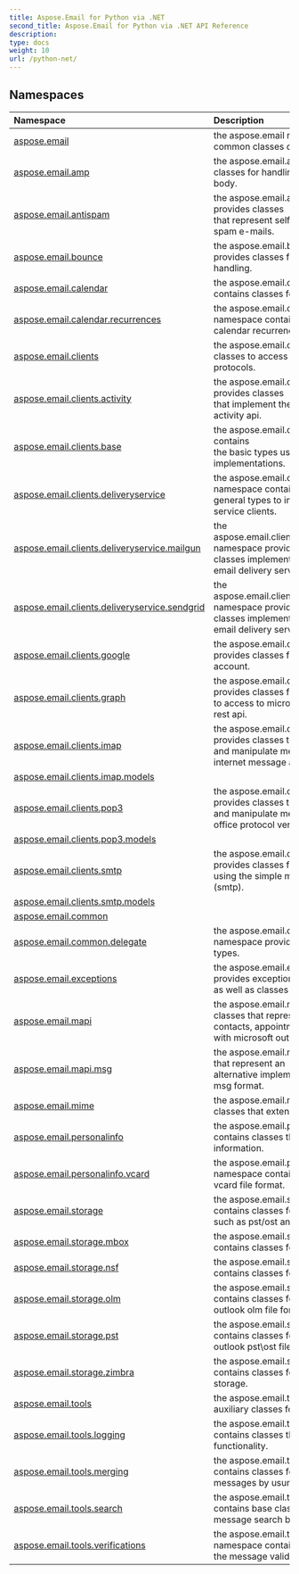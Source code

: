 ```yaml
---
title: Aspose.Email for Python via .NET
second_title: Aspose.Email for Python via .NET API Reference
description: 
type: docs
weight: 10
url: /python-net/
---
```


## Namespaces
| Namespace | Description |
| :- | :- |
|[aspose.email](/python-net/aspose.email/)|the aspose.email namespace contains common classes of aspose.email.|
|[aspose.email.amp](/python-net/aspose.email.amp/)|the aspose.email.amp namespace provides classes for handling messages with amp html body.|
|[aspose.email.antispam](/python-net/aspose.email.antispam/)|the aspose.email.antispam namespace provides classes <br/>            that represent self-learning filter to detect spam e-mails.|
|[aspose.email.bounce](/python-net/aspose.email.bounce/)|the aspose.email.bounce namespace provides classes for bounce messages handling.|
|[aspose.email.calendar](/python-net/aspose.email.calendar/)|the aspose.email.calendar namespace contains classes for work with calendar.|
|[aspose.email.calendar.recurrences](/python-net/aspose.email.calendar.recurrences/)|the aspose.email.calendar.recurrences namespace contains classes for work with calendar recurrence patterns.|
|[aspose.email.clients](/python-net/aspose.email.clients/)|the aspose.email.clients namespace provides classes to access messages by using mail protocols.|
|[aspose.email.clients.activity](/python-net/aspose.email.clients.activity/)|the aspose.email.clients.activity namespace provides classes<br/>            that implement the office 365 management activity api.|
|[aspose.email.clients.base](/python-net/aspose.email.clients.base/)|the aspose.email.clients.base namespace contains<br/>            the basic types used by email client implementations.|
|[aspose.email.clients.deliveryservice](/python-net/aspose.email.clients.deliveryservice/)|the aspose.email.clients.deliveryservice namespace contains<br/>            general types to implementing delivery service clients.|
|[aspose.email.clients.deliveryservice.mailgun](/python-net/aspose.email.clients.deliveryservice.mailgun/)|the aspose.email.clients.deliveryservice.mailgun namespace provides<br/>            classes implements the client for mailgun email delivery service.|
|[aspose.email.clients.deliveryservice.sendgrid](/python-net/aspose.email.clients.deliveryservice.sendgrid/)|the aspose.email.clients.deliveryservice.sendgrid namespace provides<br/>            classes implements the client for sendgrid email delivery service.|
|[aspose.email.clients.google](/python-net/aspose.email.clients.google/)|the aspose.email.clients.google namespace provides classes for access to google account.|
|[aspose.email.clients.graph](/python-net/aspose.email.clients.graph/)|the aspose.email.clients.graph namespace provides classes for access<br/>            to access to microsoft 365 services by using rest api.|
|[aspose.email.clients.imap](/python-net/aspose.email.clients.imap/)|the aspose.email.clients.imap namespace provides classes to access <br/>            and manipulate messages by using the internet message access protocol (imap).|
|[aspose.email.clients.imap.models](/python-net/aspose.email.clients.imap.models/)||
|[aspose.email.clients.pop3](/python-net/aspose.email.clients.pop3/)|the aspose.email.clients.pop3 namespace provides classes to access<br/>            and manipulate messages by using the post office protocol version 3 (pop3).|
|[aspose.email.clients.pop3.models](/python-net/aspose.email.clients.pop3.models/)||
|[aspose.email.clients.smtp](/python-net/aspose.email.clients.smtp/)|the aspose.email.clients.smtp namespace provides classes for sending messages by using the simple mail transfer protocol (smtp).|
|[aspose.email.clients.smtp.models](/python-net/aspose.email.clients.smtp.models/)||
|[aspose.email.common](/python-net/aspose.email.common/)||
|[aspose.email.common.delegate](/python-net/aspose.email.common.delegate/)|the aspose.email.common.delegate namespace provides common delegate types.|
|[aspose.email.exceptions](/python-net/aspose.email.exceptions/)|the aspose.email.exceptions namespace provides exception classes<br/>            as well as classes for exception handling.|
|[aspose.email.mapi](/python-net/aspose.email.mapi/)|the aspose.email.mapi namespace contains classes that represent outlook messages,<br/>            contacts, appointments and classes for work with microsoft outlook pst\ost file format.|
|[aspose.email.mapi.msg](/python-net/aspose.email.mapi.msg/)|the aspose.email.mapi.msg provides classes that represent an<br/>            alternative implementation of the outlook msg format.|
|[aspose.email.mime](/python-net/aspose.email.mime/)|the aspose.email.mime namespace provides classes that extend the format of email.|
|[aspose.email.personalinfo](/python-net/aspose.email.personalinfo/)|the aspose.email.personalinfo namespace contains classes that represents contact information.|
|[aspose.email.personalinfo.vcard](/python-net/aspose.email.personalinfo.vcard/)|the aspose.email.personalinfo.vcard namespace contains classes for work with vcard file format.|
|[aspose.email.storage](/python-net/aspose.email.storage/)|the aspose.email.storage namespace contains classes for work with mail storages, such as pst/ost and mbox.|
|[aspose.email.storage.mbox](/python-net/aspose.email.storage.mbox/)|the aspose.email.storage.mbox namespace contains classes for work with mbox format.|
|[aspose.email.storage.nsf](/python-net/aspose.email.storage.nsf/)|the aspose.email.storage.nsf namespace contains classes for work with nsf format.|
|[aspose.email.storage.olm](/python-net/aspose.email.storage.olm/)|the aspose.email.storage.olm namespace contains classes for work with microsoft outlook olm file format.|
|[aspose.email.storage.pst](/python-net/aspose.email.storage.pst/)|the aspose.email.storage.pst namespace contains classes for work with microsoft outlook pst\ost file format.|
|[aspose.email.storage.zimbra](/python-net/aspose.email.storage.zimbra/)|the aspose.email.storage.zimbra namespace contains classes for work with zimbra storage.|
|[aspose.email.tools](/python-net/aspose.email.tools/)|the aspose.email.tools namespace contains auxiliary classes for email message handling.|
|[aspose.email.tools.logging](/python-net/aspose.email.tools.logging/)|the aspose.email.tools.logging namespace contains classes that represent the logging functionality.|
|[aspose.email.tools.merging](/python-net/aspose.email.tools.merging/)|the aspose.email.tools.merging namespace contains classes for construct email messages by usung templates.|
|[aspose.email.tools.search](/python-net/aspose.email.tools.search/)|the aspose.email.tools.search namespace contains base classes that represent message search by criteria.|
|[aspose.email.tools.verifications](/python-net/aspose.email.tools.verifications/)|the aspose.email.tools.verifications namespace contains classes that represent the message validating functionality.|
